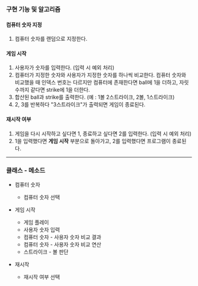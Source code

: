 ### 구현 기능 및 알고리즘

#### 컴퓨터 숫자 지정

1. 컴퓨터 숫자를 랜덤으로 지정한다.

#### 게임 시작

1. 사용자가 숫자를 입력한다. (입력 시 예외 처리)
2. 컴퓨터가 지정한 숫자와 사용자가 지정한 숫자를 하나씩 비교한다. 컴퓨터 숫자와 비교했을 때 인덱스 번호는 다르지만 컴퓨터에 존재한다면 ball에 1을 더하고, 자릿수까지 같다면 strike에 1을 더한다.
3. 합산된 ball과 strike를 출력한다. (예 : 1볼 2스트라이크, 2볼, 1스트라이크)
4. 2, 3를 반복하다 "3스트라이크"가 출력되면 게임이 종료된다.

#### 재시작 여부

1. 게임을 다시 시작하고 싶다면 1, 종료하고 싶다면 2를 입력한다. (입력 시 예외 처리)
2. 1을 입력했다면 **게임 시작** 부분으로 돌아가고, 2를 입력했다면 프로그램이 종료된다.

---

### 클래스 - 메소드

- 컴퓨터 숫자
    - 컴퓨터 숫자 선택

- 게임 시작
    - 게임 플레이
    - 사용자 숫자 입력
    - 컴퓨터 숫자 - 사용자 숫자 비교 결과
    - 컴퓨터 숫자 - 사용자 숫자 비교 연산
    - 스트라이크 - 볼 판단

- 재시작
    - 재시작 여부 선택